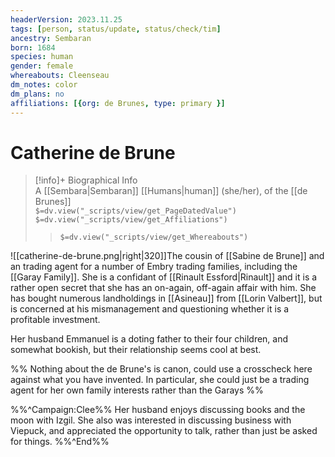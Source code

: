 ```yaml
---
headerVersion: 2023.11.25
tags: [person, status/update, status/check/tim]
ancestry: Sembaran
born: 1684
species: human
gender: female
whereabouts: Cleenseau
dm_notes: color
dm_plans: no
affiliations: [{org: de Brunes, type: primary }]
---
```

# Catherine de Brune
>[!info]+ Biographical Info  
> A [[Sembara|Sembaran]] [[Humans|human]] (she/her), of the [[de Brunes]]  
> `$=dv.view("_scripts/view/get_PageDatedValue")`  
> `$=dv.view("_scripts/view/get_Affiliations")`  
>> `$=dv.view("_scripts/view/get_Whereabouts")`

![[catherine-de-brune.png|right|320]]The cousin of [[Sabine de Brune]] and an trading agent for a number of Embry trading families, including the [[Garay Family]]. She is a confidant of [[Rinault Essford|Rinault]] and it is a rather open secret that she has an on-again, off-again affair with him. She has bought numerous landholdings in [[Asineau]] from [[Lorin Valbert]], but is concerned at his mismanagement and questioning whether it is a profitable investment.

Her husband Emmanuel is a doting father to their four children, and somewhat bookish, but their relationship seems cool at best.

%% Nothing about the de Brune's is canon, could use a crosscheck here against what you have invented. In particular, she could just be a trading agent for her own family interests rather than the Garays %%

%%^Campaign:Clee%%
Her husband enjoys discussing books and the moon with Izgil. She also was interested in discussing business with Viepuck, and appreciated the opportunity to talk, rather than just be asked for things.
%%^End%%
